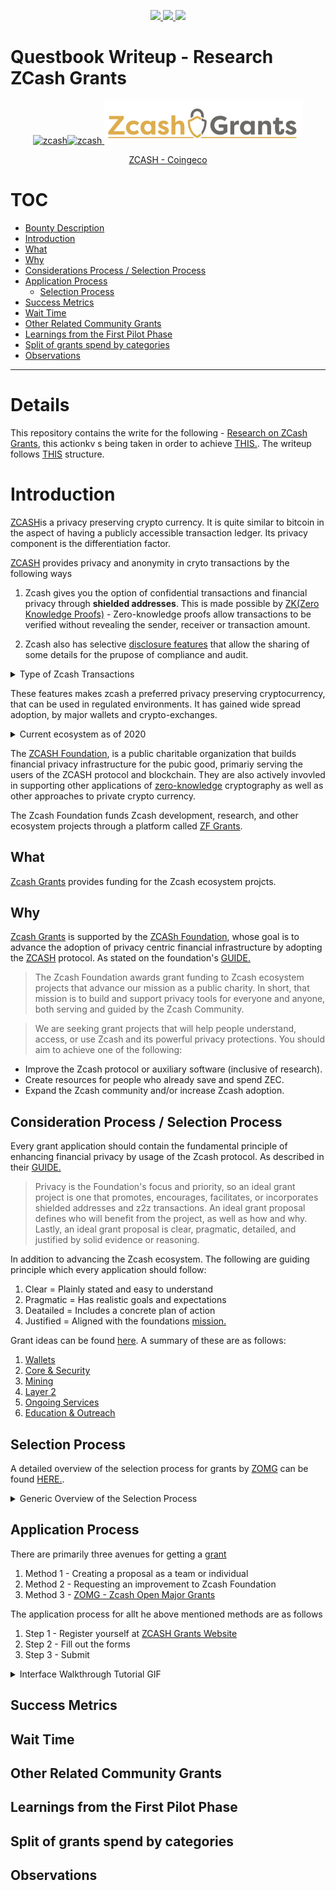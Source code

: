 <p align="center"><a href="https://bit.ly/morektz" target="_blank"><img src="https://hits.seeyoufarm.com/api/count/incr/badge.svg?url=https%3A%2F%2Fgithub.com%2Fmorektz%2FMorektzBountySmash%2Fblob%2Fmain%2FD%2Fqbrzg.md&count_bg=%239F02A0&title_bg=%23000000&icon=ruby.svg&icon_color=%23E7E7E7&title=hits&edge_flat=false"/>  <img src="https://img.shields.io/badge/LoC-100-brightgreen.svg?style=plastic"> <a href="https://gitpod.io/#https://github.com/morektz/MorektzBountySmash" target="_blank">  <img src="https://img.shields.io/badge/Gitpod-ready--to--code-908a85?logo=gitpod"/></a>
</p>

# Questbook Writeup - Research ZCash Grants 
<p align="center"><a href="https://z.cash/" target="_blank">
  <img src=https://z.cash/wp-content/uploads/2020/03/zcash-logo-horizontal-fullcolor.svg width ="200" alt="zcash"></a><a href="https://www.zfnd.org/" target="_blank"><img src=https://www.zfnd.org/images/logo-white-background.png width ="100" alt="zcash">  <a href="https://grants.zfnd.org/"target="_blank"><img src=/D/imgs/ZFG.png alt="zcash"></a>
</p>

<p align="center"><a href="https://www.coingecko.com/en/coins/zcash" target="_blank"> ZCASH - Coingeco</a></p>

# TOC

- [Bounty Description](#details)
- [Introduction](#Introduction)
- [What](#what)
- [Why](#why)
- [Considerations Process / Selection Process](#consideration-process--selection-process)
- [Application Process](#application-process)
  * [Selection Process](#selection-process)
- [Success Metrics](#success-metrics)
- [Wait Time](#wait-time)
- [Other Related Community Grants](#other-related-community-grants)
- [Learnings from the First Pilot Phase](#learnings-from-the-first-pilot-phase)
- [Split of grants spend by categories](#split-of-grants-spend-by-categories)
- [Observations](#observations)

--- 

# Details

This repository contains the write for the following  - [Research on ZCash Grants](https://www.questbook.xyz/t/research-on-zcash-grants/32), this actionkv s being taken in order to achieve [THIS.](https://www.questbook.xyz/t/request-to-contribute-grants-ecosystem-research/14). The writeup follows [THIS](https://questbook.notion.site/Researching-Grants-Ecosystem-86b9f16905074b62bf72ec2783e43625) structure.
# Introduction

[ZCASH](https://z.cash/the-basics/)is a privacy preserving crypto currency. It is quite similar to bitcoin in the aspect of having a publicly accessible transaction ledger. Its privacy component is the differentiation factor.

[ZCASH](https://z.cash/the-basics/) provides privacy and anonymity in cryto transactions by the following ways 
1. Zcash gives you the option of confidential transactions and financial privacy through **shielded addresses**.  This is made possible by [ZK(Zero Knowledge Proofs)](https://z.cash/technology/zksnarks/) -  Zero-knowledge proofs allow transactions to be verified without revealing the sender, receiver or transaction amount.

2. Zcash  also has selective [disclosure features](https://z.cash/technology/) that allow the sharing of some details for the prupose of compliance and audit.

<details>

<summary>
Type of Zcash Transactions
</summary>

<p align="center"><a href="https://z.cash/" target="_blank">
  <img src=/D/imgs/zft.png alt="zcash"></a>
</p>


</details>


These features makes zcash a preferred privacy preserving cryptocurrency, that can be used in regulated environments. It has gained wide spread adoption, by major wallets and crypto-exchanges.

<details>
<summary> Current ecosystem as of 2020 </summary>

<p align="center"><a href="https://electriccoin.co/blog/the-zcash-ecosystem-a-2020-recap/" target="_blank">
  <img src=https://electriccoin.co/wp-content/uploads/2021/01/ECC-Ecosystem-Ovrvw-010621-1440x886.png width ="1000" alt="zcash"></a><a href="https://www.zfnd.org/" target="_blank"></a>
</p>

</details>

The [ZCASH Foundation](https://www.zfnd.org/), is a public charitable organization that builds financial privacy infrastructure for the pubic good, primariy serving the users of the ZCASH protocol and blockchain. They are also actively invovled in supporting other applications of [zero-knowledge](https://zkp.science/) cryptography as well as other approaches to private crypto currency.

The Zcash Foundation funds Zcash development, research, and other ecosystem projects through a platform called [ZF Grants](https://www.zfnd.org/grants/).

## What 

[Zcash Grants](https://grants.zfnd.org/) provides funding for the Zcash ecosystem projcts.
## Why 

[Zcash Grants](https://grants.zfnd.org/) is supported by the [ZCASh Foundation](https://www.zfnd.org/), whose goal is to advance the adoption of privacy centric financial infrastructure by adopting the [ZCASH](https://z.cash/the-basics/) protocol. As stated on the foundation's [GUIDE.](https://grants.zfnd.org/guide)

> The Zcash Foundation awards grant funding to Zcash ecosystem projects that advance our mission as a public charity. In short, that mission is to build and support privacy tools for everyone and anyone, both serving and guided by the Zcash Community.

> We are seeking grant projects that will help people understand, access, or use Zcash and its powerful privacy protections. You should aim to achieve one of the following:

- Improve the Zcash protocol or auxiliary software (inclusive of research).
- Create resources for people who already save and spend ZEC.
- Expand the Zcash community and/or increase Zcash adoption.

## Consideration Process / Selection Process 

Every grant application should contain the fundamental principle of enhancing financial privacy by usage of the Zcash protocol. As described in their [GUIDE.](https://grants.zfnd.org/guide)

> Privacy is the Foundation's focus and priority, so an ideal grant project is one that promotes, encourages, facilitates, or incorporates shielded addresses and z2z transactions. An ideal grant proposal defines who will benefit from the project, as well as how and why. Lastly, an ideal grant proposal is clear, pragmatic, detailed, and justified by solid evidence or reasoning.

In addition to advancing the Zcash ecosystem. The following are guiding principle which every application should follow:

1. Clear = Plainly stated and easy to understand
2. Pragmatic = Has realistic goals and expectations 
3. Deatailed = Includes a concrete plan of action 
4. Justified = Aligned with the foundations [mission.](https://www.zfnd.org/about/#mission)

Grant ideas can be found [here](https://www.zfnd.org/grants/#grant-ideas). A summary of these are as follows:

1. [Wallets](https://www.zfnd.org/grants/#wallets) 
2. [Core & Security](https://www.zfnd.org/grants/#core-and-security)
3. [Mining](https://www.zfnd.org/grants/#mining)
4. [Layer 2](https://www.zfnd.org/grants/#layer-2)
5. [Ongoing Services](https://www.zfnd.org/grants/#ongoing-services)
6. [Education & Outreach](https://www.zfnd.org/grants/#education-and-outreach)

## Selection Process

A detailed overview of the selection process for grants by [ZOMG](https://zcashomg.org/) can be found [HERE.](https://zcashomg.org/selection-process.html).

<details>

<summary>
Generic Overview of the Selection Process
</summary>

<p align="center"><a href="https://zcashomg.org/selection-process.html" target="_blank"><img src=https://raw.githubusercontent.com/morektz/SolanaLearningMindMaps/main/ep/zfg.png width ="1000" alt="zcash"></a><a href="https://www.zfnd.org/" target="_blank"></a>
</p>

</details>



## Application Process 

There are primarily three avenues for getting a [grant](https://grants.zfnd.org/) 

1. Method 1 - Creating a proposal as a team or individual
2. Method 2 - Requesting an improvement to Zcash Foundation 
3. Method 3 - [ZOMG - Zcash Open Major Grants](https://grants.zfnd.org/)

The application process for allt he above mentioned methods are as follows 

1. Step 1 - Register yourself at [ZCASH Grants Website](https://grants.zfnd.org/)
2. Step 2 - Fill out the forms
3. Step 3 - Submit

<details>
<summary> Interface Walkthrough Tutorial GIF </summary>
<p align="center"><a href="https://grants.zfnd.org/proposal-tutorial" target="_blank">
  <img src=/D/imgs/zf.gif alt="zcash"></a>
</p>
</details>




## Success Metrics 


## Wait Time 


## Other Related Community Grants 


## Learnings from the First Pilot Phase 


## Split of grants spend by categories 


## Observations 
